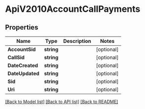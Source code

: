 # ApiV2010AccountCallPayments

## Properties

Name | Type | Description | Notes
------------ | ------------- | ------------- | -------------
**AccountSid** | **string** |  | [optional] 
**CallSid** | **string** |  | [optional] 
**DateCreated** | **string** |  | [optional] 
**DateUpdated** | **string** |  | [optional] 
**Sid** | **string** |  | [optional] 
**Uri** | **string** |  | [optional] 

[[Back to Model list]](../README.md#documentation-for-models) [[Back to API list]](../README.md#documentation-for-api-endpoints) [[Back to README]](../README.md)


